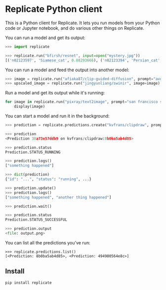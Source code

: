# Replicate Python client

This is a Python client for Replicate. It lets you run models from your Python code or Jupyter notebook, and do various other things on Replicate.

You can run a model and get its output:

```python
>>> import replicate

>>> replicate.run("bfirsh/resnet", input=open("mystery.jpg"))
[('n02123597', 'Siamese_cat', 0.88293666), ('n02123394', 'Persian_cat', 0.09810519), ('n02123045', 'tabby', 0.0057580653)]
```

You can run a model and feed the output into another model:

```python
>>> image = replicate.run("afiaka87/clip-guided-diffusion", prompt="avocado armchair")
>>> upscaled_image = replicate.run("jingyunliang/swinir", image=image)
```

Run a model and get its output while it's running:

```python
for image in replicate.run("pixray/text2image", prompt="san francisco sunset"):
    display(image)
```


You can start a model and run it in the background:

```python
>>> prediction = replicate.predictions.create("kvfrans/clipdraw", prompt="Watercolor painting of an underwater submarine")

>>> prediction
<Prediction 38a73e57ddb9 on kvfrans/clipdraw:8b0ba5ab4d85>

>>> prediction.status
Prediction.STATUS_RUNNING

>>> prediction.logs()
["something happened"]

>>> dict(prediction)
{"id": "...", "status": "running", ...}

>>> prediction.update()
>>> prediction.logs()
["something happened", "another thing happened"]

>>> prediction.wait()

>>> prediction.status
Prediction.STATUS_SUCCESSFUL

>>> prediction.output
<file: output.png>
```

You can list all the predictions you've run:

```
>>> replicate.predictions.list()
[<Prediction: 8b0ba5ab4d85>, <Prediction: 494900564e8c>]
```


## Install

```bash
pip install replicate
```
